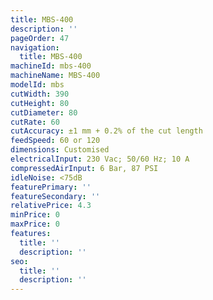 ```yaml
---
title: MBS-400
description: ''
pageOrder: 47
navigation:
  title: MBS-400
machineId: mbs-400
machineName: MBS-400
modelId: mbs
cutWidth: 390
cutHeight: 80
cutDiameter: 80
cutRate: 60
cutAccuracy: ±1 mm + 0.2% of the cut length
feedSpeed: 60 or 120
dimensions: Customised
electricalInput: 230 Vac; 50/60 Hz; 10 A
compressedAirInput: 6 Bar, 87 PSI
idleNoise: <75dB
featurePrimary: ''
featureSecondary: ''
relativePrice: 4.3
minPrice: 0
maxPrice: 0
features:
  title: ''
  description: ''
seo:
  title: ''
  description: ''
---
```

